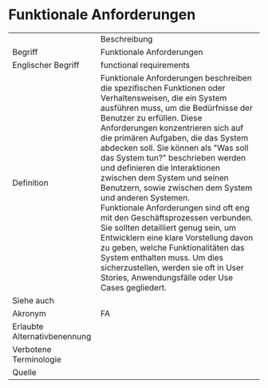 # Funktionale Anforderungen

<link-summary rel="summary"/>
<card-summary rel="summary"/>
<web-summary rel="summary"/>


<table>
    <tr>
        <td></td>
        <td>Beschreibung</td>
    </tr>
    <tr>
        <td>Begriff</td>
        <td>Funktionale Anforderungen</td>
    </tr>
    <tr>
        <td>Englischer Begriff</td>
        <td>functional requirements</td>
    </tr>
    <tr>
        <td>Definition</td>
        <td id="summary">
            Funktionale Anforderungen beschreiben die spezifischen Funktionen oder Verhaltensweisen, die ein System ausführen muss, um die Bedürfnisse der Benutzer zu erfüllen. Diese Anforderungen konzentrieren sich auf die primären Aufgaben, die das System abdecken soll. Sie können als "Was soll das System tun?" beschrieben werden und definieren die Interaktionen zwischen dem System und seinen Benutzern, sowie zwischen dem System und anderen Systemen. <br/>Funktionale Anforderungen sind oft eng mit den Geschäftsprozessen verbunden. Sie sollten detailliert genug sein, um Entwicklern eine klare Vorstellung davon zu geben, welche Funktionalitäten das System enthalten muss. Um dies sicherzustellen, werden sie oft in User Stories, Anwendungsfälle oder Use Cases gegliedert.
        </td>
    </tr>  
    <tr>
        <td>Siehe auch</td>
        <td></td>
    </tr>
    <tr>
        <td>Akronym</td>
        <td>FA</td>
    </tr>
   <tr>
        <td>Erlaubte Alternativbenennung</td>
        <td></td>
    </tr>
   <tr>
        <td>Verbotene Terminologie</td>
        <td></td>
    </tr>
   <tr>
        <td>Quelle</td>
        <td></td>
    </tr>
</table>